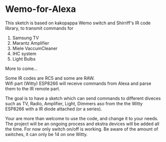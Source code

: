 # Wemo-for-Alexa
This sketch is based on kakopappa Wemo switch and Shirriff's IR code library, to transmit commands for    
 1. Samsung TV    
 2. Marantz Amplifier    
 3. Miele VaccumCleaner     
 4. IHC system
 5. Light Bulbs
 
 More to come...
 
Some IR codes are RC5 and some are RAW.    
Wifi part (Witty) ESP8266 will receive commands from Alexa and parse them to the IR remote part.

The goal is to have a sketch which can send commands to different diveces such as TV, Radio, Amplifier, Light, Dimmers aso
from the the Witty ESP8266 with a IR diode attached (or a series).

Your are more than welcome to use the code, and change it to your needs. 
The project will be an ongoing process and ekstra devices will be added all the time. 
For now only switch on/off is working. Be aware of the amount of switches, it can only be 14 on one Witty.
